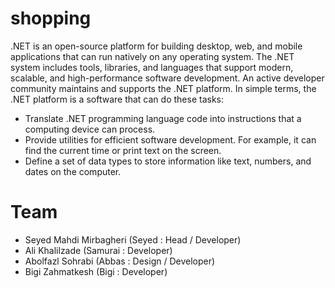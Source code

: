 # shopping
.NET is an open-source platform for building desktop, web, and mobile applications that can run natively on any operating system. The .NET system includes tools, libraries, and languages that support modern, scalable, and high-performance software development. An active developer community maintains and supports the .NET platform.
In simple terms, the .NET platform is a software that can do these tasks:
* Translate .NET programming language code into instructions that a computing device can process.
* Provide utilities for efficient software development. For example, it can find the current time or print text on the screen.
* Define a set of data types to store information like text, numbers, and dates on the computer.
# Team
* Seyed Mahdi Mirbagheri (Seyed :  Head /  Developer)
* Ali Khalilzade (Samurai : Developer)
* Abolfazl Sohrabi (Abbas : Design  / Developer)
* Bigi Zahmatkesh (Bigi : Developer)
#

